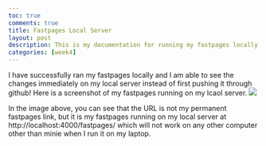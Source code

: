 ```yaml
---
toc: true
comments: true
title: Fastpages Local Server
layout: post
description: This is my documentation for running my fastpages locally!
categories: [week4]
---
```


I have successfully ran my fastpages locally and I am able to see the changes immediately on my local server instead of first pushing it through github! Here is a screenshot of my fastpages running on my lcaol server.
<img src="{{site.baseurl}}/images/localfastpages.jpg">

In the image above, you can see that the URL is not my permanent fastpages link, but it is my fastpages running on my local server at http://localhost:4000/fastpages/ which will not work on any other computer other than minie when I run it on my laptop.